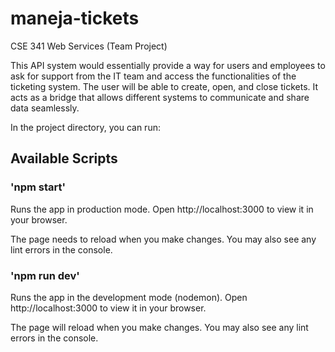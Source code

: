# maneja-tickets
CSE 341 Web Services (Team Project)

This API system would essentially provide a way for users and employees to ask for support from the IT team and access the functionalities of the ticketing system. The user will be able to create, open, and close tickets.  It acts as a bridge that allows different systems to communicate and share data seamlessly.

In the project directory, you can run:

## Available Scripts

### 'npm start'
Runs the app in production mode.
Open http://localhost:3000 to view it in your browser.

The page needs to reload when you make changes.
You may also see any lint errors in the console.

### 'npm run dev'
Runs the app in the development mode (nodemon).
Open http://localhost:3000 to view it in your browser.

The page will reload when you make changes.
You may also see any lint errors in the console.

